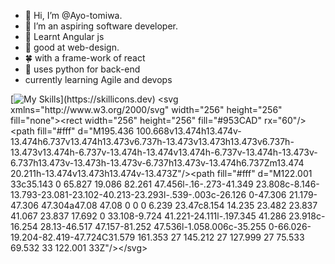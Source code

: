 - 👋 Hi, I’m @Ayo-tomiwa.
- 👀 I’m an aspiring software developer.
- 🌱 Learnt Angular js
- 🍁 good at web-design.
- 🍀 with a frame-work of react
- 🔰 uses python for back-end
- currently learning Agile and devops

  
 [![My Skills](https://skillicons.dev/icons?i=html,css,js,c,python,flutter,dart,)](https://skillicons.dev)
<svg xmlns="http://www.w3.org/2000/svg" width="256" height="256" fill="none"><rect width="256" height="256" fill="#953CAD" rx="60"/><path fill="#fff" d="M195.436 100.668v13.474h13.474v-13.474h6.737v13.474h13.473v6.737h-13.473v13.473h13.473v6.737h-13.473v13.474h-6.737v-13.474h-13.474v13.474h-6.737v-13.474h-13.473v-6.737h13.473v-13.473h-13.473v-6.737h13.473v-13.474h6.737Zm13.474 20.211h-13.474v13.473h13.474v-13.473Z"/><path fill="#fff" d="M122.001 33c35.143 0 65.827 19.086 82.261 47.456l-.16-.273-41.349 23.808c-8.146-13.793-23.081-23.102-40.213-23.293l-.539-.003c-26.126 0-47.306 21.179-47.306 47.304a47.08 47.08 0 0 0 6.239 23.47c8.154 14.235 23.482 23.837 41.067 23.837 17.692 0 33.108-9.724 41.221-24.111l-.197.345 41.286 23.918c-16.254 28.13-46.517 47.157-81.252 47.536l-1.058.006c-35.255 0-66.026-19.204-82.419-47.724C31.579 161.353 27 145.212 27 127.999 27 75.533 69.532 33 122.001 33Z"/></svg>
<!---
Ayo-tomiwa/Ayo-tomiwa is a ✨ special ✨ repository because its `README.md` (this file) appears on your GitHub profile.
You can click the Preview link to take a look at your changes.
--->
